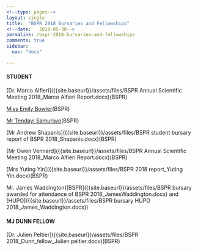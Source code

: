 ```yaml
---
<!--type: pages-->
layout: single
title:  "BSPR 2018 Bursaries and Fellowships"
<!--date:   2018-05-30-->
permalink: /bspr-2018-bursaries-and-fellowships
comments: true
sidebar:
  nav: "docs"

---
```


#### STUDENT

[Dr. Marco Alfieri]({{site.baseurl}}/assets/files/BSPR Annual Scientific Meeting 2018_Marco Alfieri Report.docx)(BSPR)

[Miss Emily Bowler]({{site.baseurl}}/assets/files/EmilyBowler_BSPR_annual_conference_2018_student_report.docx)(BSPR)

[Mr Tendayi Samuriwo]({{site.baseurl}}/assets/files/EmilyBowler_BSPR_annual_conference_2018_student_report.docx)(BSPR)

[Mr Andrew Shapanis]({{site.baseurl}}/assets/files/BSPR student bursary report of BSPR 2018_Shapanis.docx)(BSPR)

[Mr Owen Vennard]({{site.baseurl}}/assets/files/BSPR Annual Scientific Meeting 2018_Marco Alfieri Report.docx)(BSPR)

[Mrs Yuting Yin]({{site.baseurl}}/assets/files/BSPR 2018 report_Yuting Yin.docx)(BSPR)

Mr. James Waddington([BSPR]({{site.baseurl}}/assets/files/BSPR bursary awarded for attendance of BSPR 2018_JamesWaddington.docx) and [HUPO]({{site.baseurl}}/assets/files/BSPR bursary HUPO 2018_James_Waddington.docx))



#### MJ DUNN FELLOW

[Dr. Julien  Peltier]({{site.baseurl}}/assets/files/BSPR 2018_Dunn_fellow_Julien peltier.docx)(BSPR)